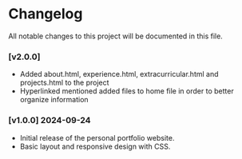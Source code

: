 # Changelog

All notable changes to this project will be documented in this file.

### [v2.0.0]
- Added about.html, experience.html, extracurricular.html and projects.html to the project
- Hyperlinked mentioned added files to home file in order to better organize information
  
### [v1.0.0] 2024-09-24
- Initial release of the personal portfolio website.
- Basic layout and responsive design with CSS. 
